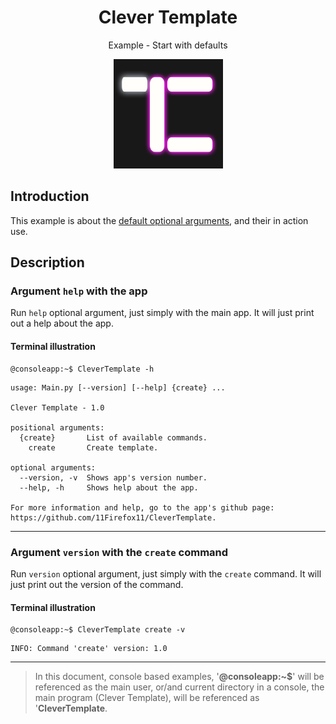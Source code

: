 <h1 align="center" id="CleverTemplate">Clever Template</h1>
<p align="center">Example - Start with defaults</p>
<p align="center"><img src="../../assets/icon_ct.jpg" height="175"></p>

## Introduction
This example is about the [default optional arguments](../../README.md#default-optional-arguments), and their in action use.

## Description
### Argument `help` with the app
Run `help` optional argument, just simply with the main app.
It will just print out a help about the app.

#### Terminal illustration
```console
@consoleapp:~$ CleverTemplate -h
```
```
usage: Main.py [--version] [--help] {create} ...

Clever Template - 1.0

positional arguments:
  {create}       List of available commands.
    create       Create template.

optional arguments:
  --version, -v  Shows app's version number.
  --help, -h     Shows help about the app.

For more information and help, go to the app's github page: https://github.com/11Firefox11/CleverTemplate.
```
---
### Argument `version` with the `create` command
Run `version` optional argument, just simply with the `create` command.
It will just print out the version of the command.

#### Terminal illustration
```console
@consoleapp:~$ CleverTemplate create -v
```
```
INFO: Command 'create' version: 1.0
```
---
> In this document, console based examples, '**@consoleapp:~$**' will be referenced as the main user, or/and current directory in a console, the main program (Clever Template), will be referenced as '**CleverTemplate**.  
